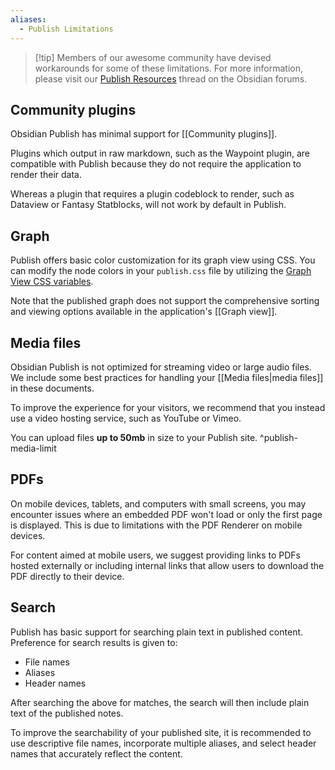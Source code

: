 ```yaml
---
aliases:
  - Publish Limitations
---
```


> [!tip] Members of our awesome community have devised workarounds for some of these limitations. For more information, please visit our [Publish Resources](https://forum.obsidian.md/t/obsidian-publish-resources/74582) thread on the Obsidian forums.

## Community plugins

Obsidian Publish has minimal support for [[Community plugins]]. 

Plugins which output in raw markdown, such as the Waypoint plugin, are compatible with Publish because they do not require the application to render their data. 

Whereas a plugin that requires a plugin codeblock to render, such as Dataview or Fantasy Statblocks, will not work by default in Publish. 

## Graph

Publish offers basic color customization for its graph view using CSS. You can modify the node colors in your `publish.css` file by utilizing the [Graph View CSS variables](https://docs.obsidian.md/Reference/CSS+variables/Plugins/Graph).

Note that the published graph does not support the comprehensive sorting and viewing options available in the application's [[Graph view]].

## Media files

Obsidian Publish is not optimized for streaming video or large audio files. We include some best practices for handling your [[Media files|media files]] in these documents. 

To improve the experience for your visitors, we recommend that you instead use a video hosting service, such as YouTube or Vimeo.

You can upload files **up to 50mb** in size to your Publish site. ^publish-media-limit

## PDFs

On mobile devices, tablets, and computers with small screens, you may encounter issues where an embedded PDF won't load or only the first page is displayed. This is due to limitations with the PDF Renderer on mobile devices. 

For content aimed at mobile users, we suggest providing links to PDFs hosted externally or including internal links that allow users to download the PDF directly to their device.

## Search

Publish has basic support for searching plain text in published content. Preference for search results is given to:

- File names
- Aliases
- Header names

After searching the above for matches, the search will then include plain text of the published notes.

To improve the searchability of your published site, it is recommended to use descriptive file names, incorporate multiple aliases, and select header names that accurately reflect the content.


